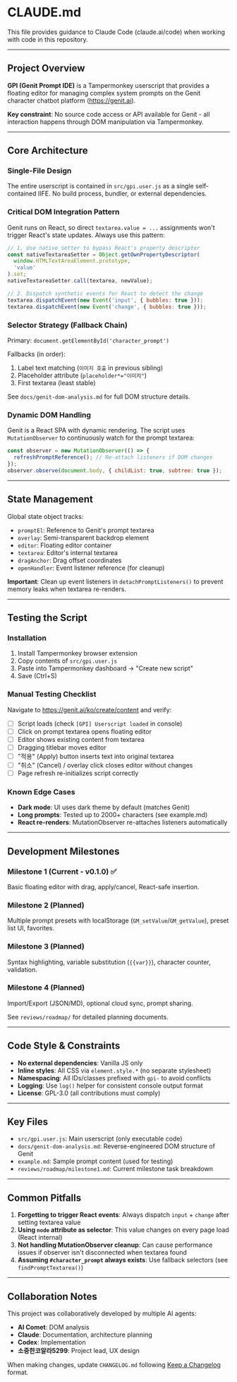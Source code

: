 # CLAUDE.md

This file provides guidance to Claude Code (claude.ai/code) when working with code in this repository.

---

## Project Overview

**GPI (Genit Prompt IDE)** is a Tampermonkey userscript that provides a floating editor for managing complex system prompts on the Genit character chatbot platform (https://genit.ai).

**Key constraint**: No source code access or API available for Genit - all interaction happens through DOM manipulation via Tampermonkey.

---

## Core Architecture

### Single-File Design
The entire userscript is contained in `src/gpi.user.js` as a single self-contained IIFE. No build process, bundler, or external dependencies.

### Critical DOM Integration Pattern

Genit runs on React, so direct `textarea.value = ...` assignments won't trigger React's state updates. Always use this pattern:

```javascript
// 1. Use native setter to bypass React's property descriptor
const nativeTextareaSetter = Object.getOwnPropertyDescriptor(
  window.HTMLTextAreaElement.prototype,
  'value'
).set;
nativeTextareaSetter.call(textarea, newValue);

// 2. Dispatch synthetic events for React to detect the change
textarea.dispatchEvent(new Event('input', { bubbles: true }));
textarea.dispatchEvent(new Event('change', { bubbles: true }));
```

### Selector Strategy (Fallback Chain)

Primary: `document.getElementById('character_prompt')`

Fallbacks (in order):
1. Label text matching (`이미지 호출` in previous sibling)
2. Placeholder attribute (`placeholder*="이미지"`)
3. First textarea (least stable)

See `docs/genit-dom-analysis.md` for full DOM structure details.

### Dynamic DOM Handling

Genit is a React SPA with dynamic rendering. The script uses `MutationObserver` to continuously watch for the prompt textarea:

```javascript
const observer = new MutationObserver(() => {
  refreshPromptReference(); // Re-attach listeners if DOM changes
});
observer.observe(document.body, { childList: true, subtree: true });
```

---

## State Management

Global state object tracks:
- `promptEl`: Reference to Genit's prompt textarea
- `overlay`: Semi-transparent backdrop element
- `editor`: Floating editor container
- `textarea`: Editor's internal textarea
- `dragAnchor`: Drag offset coordinates
- `openHandler`: Event listener reference (for cleanup)

**Important**: Clean up event listeners in `detachPromptListeners()` to prevent memory leaks when textarea re-renders.

---

## Testing the Script

### Installation
1. Install Tampermonkey browser extension
2. Copy contents of `src/gpi.user.js`
3. Paste into Tampermonkey dashboard → "Create new script"
4. Save (Ctrl+S)

### Manual Testing Checklist
Navigate to https://genit.ai/ko/create/content and verify:
- [ ] Script loads (check `[GPI] Userscript loaded` in console)
- [ ] Click on prompt textarea opens floating editor
- [ ] Editor shows existing content from textarea
- [ ] Dragging titlebar moves editor
- [ ] "적용" (Apply) button inserts text into original textarea
- [ ] "취소" (Cancel) / overlay click closes editor without changes
- [ ] Page refresh re-initializes script correctly

### Known Edge Cases
- **Dark mode**: UI uses dark theme by default (matches Genit)
- **Long prompts**: Tested up to 2000+ characters (see example.md)
- **React re-renders**: MutationObserver re-attaches listeners automatically

---

## Development Milestones

### Milestone 1 (Current - v0.1.0) ✅
Basic floating editor with drag, apply/cancel, React-safe insertion.

### Milestone 2 (Planned)
Multiple prompt presets with localStorage (`GM_setValue`/`GM_getValue`), preset list UI, favorites.

### Milestone 3 (Planned)
Syntax highlighting, variable substitution (`{{var}}`), character counter, validation.

### Milestone 4 (Planned)
Import/Export (JSON/MD), optional cloud sync, prompt sharing.

See `reviews/roadmap/` for detailed planning documents.

---

## Code Style & Constraints

- **No external dependencies**: Vanilla JS only
- **Inline styles**: All CSS via `element.style.*` (no separate stylesheet)
- **Namespacing**: All IDs/classes prefixed with `gpi-` to avoid conflicts
- **Logging**: Use `log()` helper for consistent console output format
- **License**: GPL-3.0 (all contributions must comply)

---

## Key Files

- `src/gpi.user.js`: Main userscript (only executable code)
- `docs/genit-dom-analysis.md`: Reverse-engineered DOM structure of Genit
- `example.md`: Sample prompt content (used for testing)
- `reviews/roadmap/milestone1.md`: Current milestone task breakdown

---

## Common Pitfalls

1. **Forgetting to trigger React events**: Always dispatch `input` + `change` after setting textarea value
2. **Using `node` attribute as selector**: This value changes on every page load (React internal)
3. **Not handling MutationObserver cleanup**: Can cause performance issues if observer isn't disconnected when textarea found
4. **Assuming `#character_prompt` always exists**: Use fallback selectors (see `findPromptTextarea()`)

---

## Collaboration Notes

This project was collaboratively developed by multiple AI agents:
- **AI Comet**: DOM analysis
- **Claude**: Documentation, architecture planning
- **Codex**: Implementation
- **소중한코알라5299**: Project lead, UX design

When making changes, update `CHANGELOG.md` following [Keep a Changelog](https://keepachangelog.com) format.
